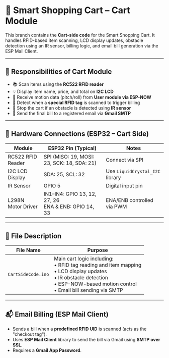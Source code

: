 # 🛒 Smart Shopping Cart – Cart Module

This branch contains the **Cart-side code** for the Smart Shopping Cart. It handles RFID-based item scanning, LCD display updates, obstacle detection using an IR sensor, billing logic, and email bill generation via the ESP Mail Client.

---

## 🔧 Responsibilities of Cart Module

- 📚 Scan items using the **RC522 RFID reader**
- 💡 Display item name, price, and total on **I2C LCD**
- 🧠 Receive motion data (pitch/roll) from **User module via ESP-NOW**
- 🧾 Detect when a **special RFID tag** is scanned to trigger billing
- 🚫 Stop the cart if an obstacle is detected using **IR sensor**
- 📧 Send the final bill to a registered email via **Gmail SMTP**

---

## 🔌 Hardware Connections (ESP32 – Cart Side)

| Module              | ESP32 Pin (Typical)                                                      | Notes                           |
|---------------------|---------------------------------------------------------------------------|---------------------------------|
| RC522 RFID Reader   | SPI (MISO: 19, MOSI: 23, SCK: 18, SDA: 21)                                | Connect via SPI                 |
| I2C LCD Display     | SDA: 25, SCL: 32                                                          | Use `LiquidCrystal_I2C` library |
| IR Sensor           | GPIO 5                                                                    | Digital input pin               |
| L298N Motor Driver  | IN1–IN4: GPIO 13, 12, 27, 26<br>ENA & ENB: GPIO 14, 33                    | ENA/ENB controlled via PWM      |

---

## 📂 File Description

| File Name         | Purpose                                                                                                                   |
|------------------|---------------------------------------------------------------------------------------------------------------------------|
| `CartSideCode.ino` | Main cart logic including:<br>• RFID tag reading and item mapping<br>• LCD display updates<br>• IR obstacle detection<br>• ESP-NOW-based motion control<br>• Email bill sending via SMTP |

---

## 📬 Email Billing (ESP Mail Client)

- Sends a bill when a **predefined RFID UID** is scanned (acts as the "checkout tag").
- Uses **ESP Mail Client** library to send the bill via Gmail using **SMTP over SSL**.
- Requires a **Gmail App Password**.
